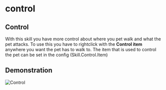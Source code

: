 # control

## Control

With this skill you have more control about where you pet walk and what the pet attacks. To use this you have to rightclick with the **Control item** anywhere you want the pet has to walk to. The item that is used to control the pet can be set in the config \(Skill.Control.Item\)

## Demonstration

![Control](https://github.com/xXKeyleXx/MyPet-Wiki/tree/07680434e1278c970819d5e9518888598106688b/wiki/images/skills/control.gif)

